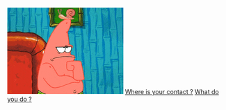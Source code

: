 ![](Resources/gifs/where_is_your_contacts.gif)
[Where is your contact ?](CONTACT.md)
[What do you do ?](ABOUT.md)

